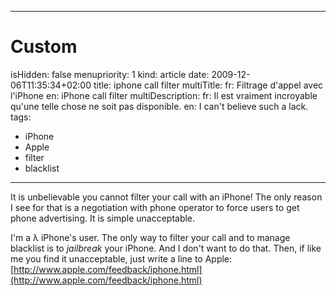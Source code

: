 -----

# Custom 
isHidden:       false
menupriority:   1
kind:           article
date:           2009-12-06T11:35:34+02:00
title: iphone call filter
multiTitle: 
    fr: Filtrage d'appel avec l'iPhone
    en: iPhone call filter
multiDescription:
    fr: Il est vraiment incroyable qu'une telle chose ne soit pas disponible.
    en: I can't believe such a lack.
tags:
  - iPhone
  - Apple
  - filter
  - blacklist

-----



It is unbelievable you cannot filter your call with an iPhone! The only reason I see for that is a negotiation with phone operator to force users to get phone advertising. It is simple unacceptable.




I'm a λ iPhone's user. The only way to filter your call and to manage blacklist is to *jailbreak* your iPhone. And I don't want to do that. Then, if like me you find it unacceptable, just write a line to Apple: [http://www.apple.com/feedback/iphone.html](http://www.apple.com/feedback/iphone.html)

